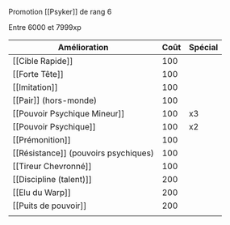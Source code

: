 Promotion [[Psyker]] de rang 6

Entre 6000 et 7999xp

| Amélioration                         | Coût | Spécial |
| ------------------------------------ | ---- | ------- |
| [[Cible Rapide]]                     | 100  |         |
| [[Forte Tête]]                       | 100  |         |
| [[Imitation]]                        | 100  |         |
| [[Pair]] (hors-monde)                | 100  |         |
| [[Pouvoir Psychique Mineur]]         | 100  | x3      |
| [[Pouvoir Psychique]]                | 100  | x2      |
| [[Prémonition]]                      | 100  |         |
| [[Résistance]] (pouvoirs psychiques) | 100  |         |
| [[Tireur Chevronné]]                 | 100  |         |
| [[Discipline (talent)]]              | 200  |         |
| [[Elu du Warp]]                      | 200  |         |
| [[Puits de pouvoir]]                 | 200  |         |
|                                      |      |         |

